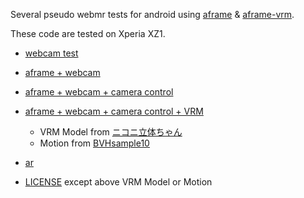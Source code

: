 Several pseudo webmr tests for android using [aframe](https://aframe.io/) & [aframe-vrm](https://github.com/binzume/aframe-vrm).

These code are tested on Xperia XZ1. 

- [webcam test](https://chastity1234.github.io/mrtest/cam00.html)
- [aframe + webcam](https://chastity1234.github.io/mrtest/cam01.html)
- [aframe + webcam + camera control](https://chastity1234.github.io/mrtest/cam02.html)
- [aframe + webcam + camera control + VRM](https://chastity1234.github.io/mrtest/cam03.html)
  - VRM Model from [ニコニ立体ちゃん](https://3d.nicovideo.jp/alicia/)
  - Motion from [BVHsample10](http://www.drf.co.jp/liveanimation/library/la_bvh_sample.html)
- [ar](https://chastity1234.github.io/mrtest/ar.html)

- [LICENSE](./LICENSE) except above VRM Model or Motion
